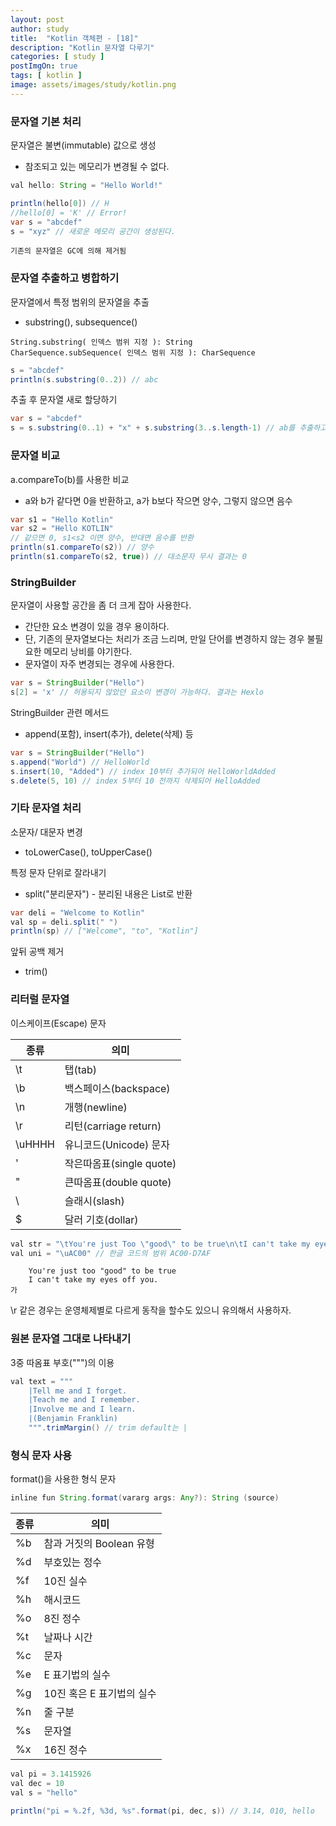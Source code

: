 ```yaml
---
layout: post
author: study
title:  "Kotlin 객체편 - [18]"
description: "Kotlin 문자열 다루기"
categories: [ study ]
postImgOn: true
tags: [ kotlin ]
image: assets/images/study/kotlin.png
---
```


### 문자열 기본 처리
문자열은 불변(immutable) 값으로 생성
- 참조되고 있는 메모리가 변경될 수 없다.

```java
val hello: String = "Hello World!"

println(hello[0]) // H
//hello[0] = 'K' // Error!
var s = "abcdef"
s = "xyz" // 새로운 메모리 공간이 생성된다.
```

`기존의 문자열은 GC에 의해 제거됨`


### 문자열 추출하고 병합하기
문자열에서 특정 범위의 문자열을 추출
- substring(), subsequence()

```
String.substring( 인덱스 범위 지정 ): String
CharSequence.subSequence( 인덱스 범위 지정 ): CharSequence
```
```java
s = "abcdef"
println(s.substring(0..2)) // abc
```

추출 후 문자열 새로 할당하기
```java
var s = "abcdef"
s = s.substring(0..1) + "x" + s.substring(3..s.length-1) // ab를 추출하고 x를 덧붙이고 다시 def를 추출 -> abxdef
```

### 문자열 비교

a.compareTo(b)를 사용한 비교
- a와 b가 같다면 0을 반환하고, a가 b보다 작으면 양수, 그렇지 않으면 음수

```java
var s1 = "Hello Kotlin"
var s2 = "Hello KOTLIN"
// 같으면 0, s1<s2 이면 양수, 반대면 음수를 반환
println(s1.compareTo(s2)) // 양수
println(s1.compareTo(s2, true)) // 대소문자 무시 결과는 0
```

### StringBuilder
문자열이 사용할 공간을 좀 더 크게 잡아 사용한다.
- 간단한 요소 변경이 있을 경우 용이하다.
- 단, 기존의 문자열보다는 처리가 조금 느리며, 만일 단어를 변경하지 않는 경우 불필요한 메모리 낭비를 야기한다.
- 문자열이 자주 변경되는 경우에 사용한다.

```java
var s = StringBuilder("Hello")
s[2] = 'x' // 허용되지 않았던 요소이 변경이 가능하다. 결과는 Hexlo
```

StringBuilder 관련 메서드
- append(포함), insert(추가), delete(삭제) 등

```java
var s = StringBuilder("Hello")
s.append("World") // HelloWorld
s.insert(10, "Added") // index 10부터 추가되어 HelloWorldAdded
s.delete(5, 10) // index 5부터 10 전까지 삭제되어 HelloAdded
```


### 기타 문자열 처리

소문자/ 대문자 변경
- toLowerCase(), toUpperCase()

특정 문자 단위로 잘라내기
- split("분리문자") - 분리된 내용은 List로 반환

```java
var deli = "Welcome to Kotlin"
val sp = deli.split(" ")
println(sp) // ["Welcome", "to", "Kotlin"]
```

앞뒤 공백 제거
- trim()


### 리터럴 문자열
이스케이프(Escape) 문자

| 종류 | 의미 |
| --- | --- |
| \t | 탭(tab) |
| \b | 백스페이스(backspace) |
| \n | 개행(newline) |
| \r | 리턴(carriage return) |
| \uHHHH | 유니코드(Unicode) 문자 |
| \' | 작은따옴표(single quote) |
| \" | 큰따옴표(double quote) |
| \\ | 슬래시(slash) |
| \$ | 달러 기호(dollar) |


```java
val str = "\tYou're just Too \"good\" to be true\n\tI can't take my eyes off you."
val uni = "\uAC00" // 한글 코드의 범위 AC00-D7AF
```
```
    You're just too "good" to be true
    I can't take my eyes off you.
가
```

\r 같은 경우는 운영체제별로 다르게 동작을 할수도 있으니 유의해서 사용하자.


### 원본 문자열 그대로 나타내기

3중 따옴표 부호(""")의 이용
```java
val text = """
    |Tell me and I forget.
    |Teach me and I remember.
    |Involve me and I learn.
    |(Benjamin Franklin)
    """.trimMargin() // trim default는 |
```

### 형식 문자 사용
format()을 사용한 형식 문자

```java
inline fun String.format(vararg args: Any?): String (source)
```

| 종류 | 의미 |
| --- | --- |
| %b | 참과 거짓의 Boolean 유형 |
| %d | 부호있는 정수 |
| %f | 10진 실수 |
| %h | 해시코드 |
| %o | 8진 정수 |
| %t | 날짜나 시간 |
| %c | 문자 |
| %e | E 표기법의 실수 |
| %g | 10진 혹은 E 표기법의 실수 |
| %n | 줄 구분 |
| %s | 문자열 |
| %x | 16진 정수 |

```java
val pi = 3.1415926
val dec = 10
val s = "hello"

println("pi = %.2f, %3d, %s".format(pi, dec, s)) // 3.14, 010, hello
```